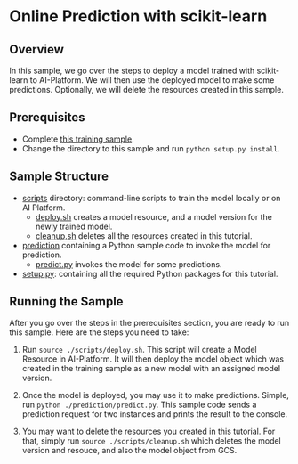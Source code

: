# Online Prediction with scikit-learn

## Overview

In this sample, we go over the steps to deploy a model trained with scikit-learn to AI-Platform.
We will then use the deployed model to make some predictions.
Optionally, we will delete the resources created in this sample.

## Prerequisites

* Complete [this training sample](../../../../training/sklearn/structured/base).
* Change the directory to this sample and run `python setup.py install`.

## Sample Structure

* [scripts](./scripts) directory: command-line scripts to train the model locally or on AI Platform.
  * [deploy.sh](./scripts/deploy.sh) creates a model resource, and a model version for the newly trained model.
  * [cleanup.sh](./scripts/cleanup.sh) deletes all the resources created in this tutorial.
* [prediction](./prediction) containing a Python sample code to invoke the model for prediction.
  * [predict.py](./prediction/predict.py) invokes the model for some predictions.
* [setup.py](./setup.py): containing all the required Python packages for this tutorial.


## Running the Sample

After you go over the steps in the prerequisites section, you are ready to run this sample.
Here are the steps you need to take:

1. Run `source ./scripts/deploy.sh`. This script will create a Model Resource in AI-Platform.
It will then deploy the model object which was created in the training sample as a new model
with an assigned model version.

2. Once the model is deployed, you may use it to make predictions. Simple, run 
`python ./prediction/predict.py`. This sample code sends a prediction request for two 
instances and prints the result to the console.

3. You may want to delete the resources you created in this tutorial. For that, simply 
run `source ./scripts/cleanup.sh` which deletes the model version and resouce, and also
the model object from GCS.


